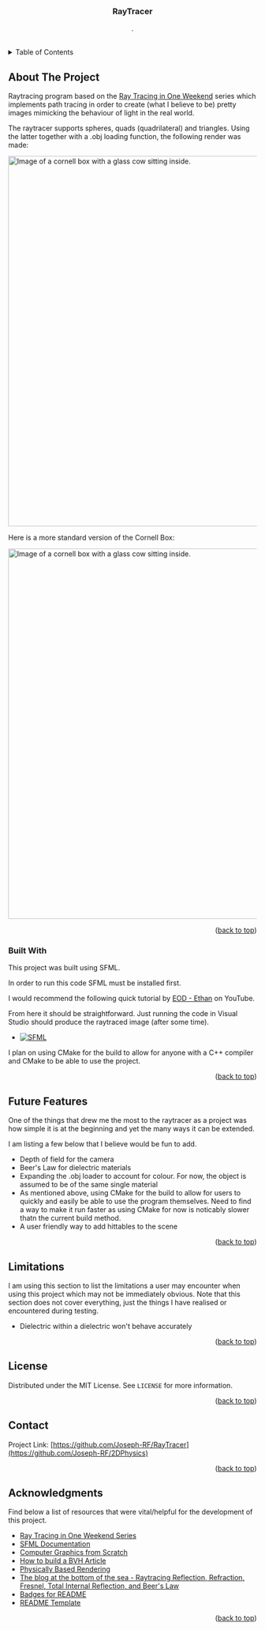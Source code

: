 <a id="readme-top"></a>

<br />
<div align="center">

  <h3 align="center">RayTracer</h3>

  <p align="center">
    . 
    <br />
    <br />
  </p>
</div>

<!-- TABLE OF CONTENTS -->
<details>
  <summary>Table of Contents</summary>
  <ol>
    <li>
      <a href="#about-the-project">About The Project</a>
      <ul>
        <li><a href="#built-with">Built With</a></li>
      </ul>
    </li>
    <li><a href="#usage">Usage</a></li>
    <li><a href="#license">License</a></li>
    <li><a href="#contact">Contact</a></li>
    <li><a href="#acknowledgments">Acknowledgments</a></li>
  </ol>
</details>



<!-- ABOUT THE PROJECT -->
## About The Project

Raytracing program based on the [Ray Tracing in One Weekend](https://raytracing.github.io/) series which implements path tracing in order to create (what I believe to be) pretty images mimicking the behaviour of light in the real world.

The raytracer supports spheres, quads (quadrilateral) and triangles. Using the latter together with a .obj loading function, the following render was made:

<img src="/READMEImages/cornell_box_glass_ball.png>" alt="Image of a cornell box with a glass cow sitting inside." width="750"/>

Here is a more standard version of the Cornell Box:

<img src="/READMEImages/cornell_box_glass_sphere.png>" alt="Image of a cornell box with a glass cow sitting inside." width="750"/>

<p align="right">(<a href="#readme-top">back to top</a>)</p>

### Built With

This project was built using SFML.

In order to run this code SFML must be installed first.

I would recommend the following quick tutorial by [EOD - Ethan](https://www.youtube.com/watch?v=lFzpkvrscs4) on YouTube. 

From here it should be straightforward. Just running the code in Visual Studio should produce the raytraced image (after some time).

* [![SFML][SFML-logo]][SFML-url]

I plan on using CMake for the build to allow for anyone with a C++ compiler and CMake to be able to use the project.

<p align="right">(<a href="#readme-top">back to top</a>)</p>

<!-- FUTURE FEATURES -->
## Future Features

One of the things that drew me the most to the raytracer as a project was how simple it is at the beginning and yet the many ways it can be extended.

I am listing a few below that I believe would be fun to add.

* Depth of field for the camera
* Beer's Law for dielectric materials
* Expanding the .obj loader to account for colour. For now, the object is assumed to be of the same single material
* As mentioned above, using CMake for the build to allow for users to quickly and easily be able to use the program themselves. Need to find a way to make it run faster as using CMake for now is noticably slower thatn the current build method.
* A user friendly way to add hittables to the scene

<p align="right">(<a href="#readme-top">back to top</a>)</p>

<!-- LIMITATIONS -->
## Limitations

I am using this section to list the limitations a user may encounter when using this project which may not be immediately obvious. Note that this section does not cover everything, just the things I have realised or encountered during testing.

* Dielectric within a dielectric won't behave accurately

<p align="right">(<a href="#readme-top">back to top</a>)</p>

<!-- LICENSE -->
## License

Distributed under the MIT License. See `LICENSE` for more information.

<p align="right">(<a href="#readme-top">back to top</a>)</p>

<!-- CONTACT -->
## Contact

Project Link: [https://github.com/Joseph-RF/RayTracer](https://github.com/Joseph-RF/2DPhysics)

<p align="right">(<a href="#readme-top">back to top</a>)</p>



<!-- ACKNOWLEDGMENTS -->
## Acknowledgments

Find below a list of resources that were vital/helpful for the development of this project.

* [Ray Tracing in One Weekend Series](https://raytracing.github.io/)
* [SFML Documentation](https://www.sfml-dev.org/documentation/2.6.2/)
* [Computer Graphics from Scratch](https://www.gabrielgambetta.com/computer-graphics-from-scratch/)
* [How to build a BVH Article](https://jacco.ompf2.com/2022/04/13/how-to-build-a-bvh-part-1-basics/)
* [Physically Based Rendering](https://pbr-book.org/)
* [The blog at the bottom of the sea - Raytracing Reflection, Refraction, Fresnel, Total Internal Reflection, and Beer's Law](https://blog.demofox.org/2017/01/09/raytracing-reflection-refraction-fresnel-total-internal-reflection-and-beers-law/)
* [Badges for README](https://github.com/alexandresanlim/Badges4-README.md-Profile)
* [README Template](https://github.com/othneildrew/Best-README-Template)

<p align="right">(<a href="#readme-top">back to top</a>)</p>



<!-- MARKDOWN LINKS -->
<!-- https://www.markdownguide.org/basic-syntax/#reference-style-links -->

[SFML-url]: https://www.sfml-dev.org/
[SFML-logo]: https://img.shields.io/badge/SFML-8CC445?style=for-the-badge&logo=sfml&logoColor=white
